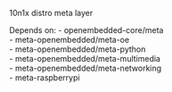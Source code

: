 10n1x distro meta layer

Depends on:
	- openembedded-core/meta  
	- meta-openembedded/meta-oe  
	- meta-openembedded/meta-python  
	- meta-openembedded/meta-multimedia  
	- meta-openembedded/meta-networking  
	- meta-raspberrypi  
